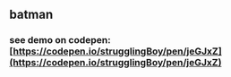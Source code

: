 ## batman
### see demo on codepen: [https://codepen.io/strugglingBoy/pen/jeGJxZ](https://codepen.io/strugglingBoy/pen/jeGJxZ)